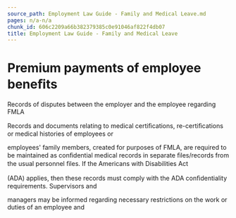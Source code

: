 ```yaml
---
source_path: Employment Law Guide - Family and Medical Leave.md
pages: n/a-n/a
chunk_id: 606c2209a66b382379385c0e91046af822f4db07
title: Employment Law Guide - Family and Medical Leave
---
```

# Premium payments of employee beneﬁts

Records of disputes between the employer and the employee regarding FMLA

Records and documents relating to medical certiﬁcations, re-certiﬁcations or medical histories of employees or

employees' family members, created for purposes of FMLA, are required to be maintained as conﬁdential medical records in separate ﬁles/records from the usual personnel ﬁles. If the Americans with Disabilities Act

(ADA) applies, then these records must comply with the ADA conﬁdentiality requirements. Supervisors and

managers may be informed regarding necessary restrictions on the work or duties of an employee and
